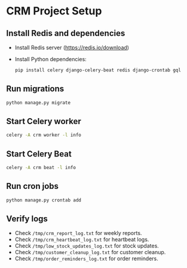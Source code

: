 
# CRM Project Setup

## Install Redis and dependencies

- Install Redis server (https://redis.io/download)

- Install Python dependencies:

  ```bash
  pip install celery django-celery-beat redis django-crontab gql
  ```

## Run migrations

```bash
python manage.py migrate
```

## Start Celery worker

```bash
celery -A crm worker -l info
```

## Start Celery Beat

```bash
celery -A crm beat -l info
```

## Run cron jobs

```bash
python manage.py crontab add
```

## Verify logs

- Check `/tmp/crm_report_log.txt` for weekly reports.
- Check `/tmp/crm_heartbeat_log.txt` for heartbeat logs.
- Check `/tmp/low_stock_updates_log.txt` for stock updates.
- Check `/tmp/customer_cleanup_log.txt` for customer cleanup.
- Check `/tmp/order_reminders_log.txt` for order reminders.
